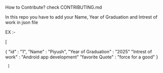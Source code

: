 How to Contribute? check CONTRIBUTING.md

In this repo you have to add your Name, Year of Graduation and Intrest of work in json file

EX :-


  [
  
   {
    "id" : "1",
    "Name" : "Piyush",
    "Year of Graduation" : "2025"
    "Intrest of work" : "Android app development"
    "favorite Quote" : "force for a good"
   }
   
     ]
